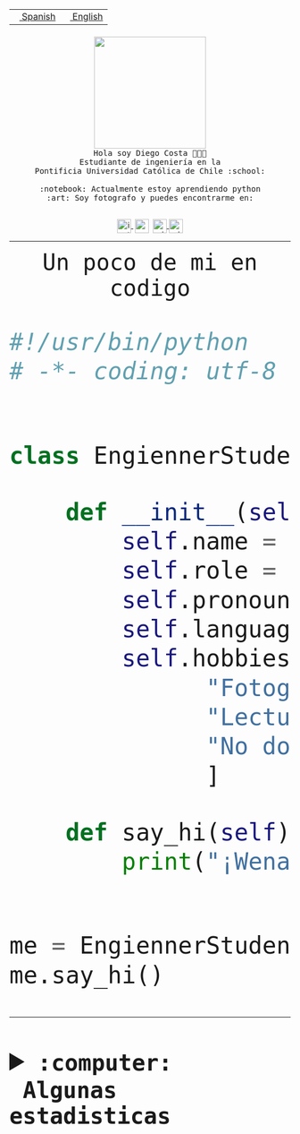 <table border="0"  align="right">
 <tr><td><a href="README.md"><img src="https://upload.wikimedia.org/wikipedia/commons/thumb/8/89/Bandera_de_Espa%C3%B1a.svg/1200px-Bandera_de_Espa%C3%B1a.svg.png" height="10"> Spanish</a></td>
 <td><a href="README.en.md"><img src="https://upload.wikimedia.org/wikipedia/commons/a/a4/Flag_of_the_United_States.svg" height="10"> English</a></td></tr>
</table><br><br><br>


<p align="center">
  <img src="https://github.com/diegocostares/diegocostares/blob/main/Images/aaa2.gif?raw=true" height="200px" weight="200px">
  <br><samp>
    Hola soy Diego Costa 👨🏻‍💻<br>
    Estudiante de ingeniería en la <br>
    Pontificia Universidad Católica de Chile :school:<br>
  <br>
    :notebook: Actualmente estoy aprendiendo python <br>
    :art: Soy fotografo y puedes encontrarme en: <br>
  <br></samp>
  
</p>

<p align="center">
   <a href="https://instagram.com/diegocosta_no" target="blank">
    <img 
    align="center" src="https://cdn.jsdelivr.net/npm/simple-icons@3.0.1/icons/instagram.svg" alt="instagram" height="25px" width="25px" />
  </a>
  <a style="border: 3px solid; color: white;"href="https://t.me/diegocosta_no" target="blank">
  <img
  align="center" alt="Telegram" width="25px" src="https://icons-for-free.com/iconfiles/png/512/Telegram-1324888767380505522.png" />
</a>
<a href="https://api.whatsapp.com/send?phone=56971897835&text=Hola!" target="blank">
  <img
  align="center" alt="wtsp" width="25px" src="https://img.icons8.com/pastel-glyph/2x/whatsapp--v2.png" />
</a>
<a href="https://www.linkedin.com/in/diego-costa-786249213/" target="blank">
  <img
  align="center" alt="wtsp" width="25px" src="https://img.icons8.com/metro/452/linkedin.png" />
</a>

  </a>
</p>

---


<p align="center"><font size="25"><samp>Un poco de mi en codigo</samp></front></p>


```python
#!/usr/bin/python
# -*- coding: utf-8 -*-


class EngiennerStudent:

    def __init__(self):
        self.name = "Diego Costa"
        self.role = "Estudiante"
        self.pronouns = "he/him"
        self.language_spoken = ["es_CL", "en_US"]
        self.hobbies = [
              "Fotografia",
              "Lectura",
              "No dormir",
              ]

    def say_hi(self):
        print("¡Wena mundo!")


me = EngiennerStudent()
me.say_hi()
```
---
<details>
  <summary><b><samp>:computer: &nbsp;Algunas estadisticas</samp></b></summary>
  <br/></p>

<!--START_SECTION:waka-->
![Code Time](http://img.shields.io/badge/Code%20Time-1%2C077%20hrs%2037%20mins-blue)

**Soy nocturno 🦉** 

```text
🌞 Mañana                 50 commits          ░░░░░░░░░░░░░░░░░░░░░░░░░   01.38 % 
🌆 Día                    1177 commits        ████████░░░░░░░░░░░░░░░░░   32.45 % 
🌃 Tarde                  1555 commits        ███████████░░░░░░░░░░░░░░   42.87 % 
🌙 Noche                  845 commits         ██████░░░░░░░░░░░░░░░░░░░   23.30 % 
```
📅 **Soy más productivo los Martes** 

```text
Lunes                    565 commits         ████░░░░░░░░░░░░░░░░░░░░░   15.58 % 
Martes                   647 commits         ████░░░░░░░░░░░░░░░░░░░░░   17.84 % 
Miércoles                456 commits         ███░░░░░░░░░░░░░░░░░░░░░░   12.57 % 
Jueves                   542 commits         ████░░░░░░░░░░░░░░░░░░░░░   14.94 % 
Viernes                  526 commits         ████░░░░░░░░░░░░░░░░░░░░░   14.50 % 
Sábado                   345 commits         ██░░░░░░░░░░░░░░░░░░░░░░░   09.51 % 
Domingo                  546 commits         ████░░░░░░░░░░░░░░░░░░░░░   15.05 % 
```


📊 **Esta semana me dediqué a** 

```text
🐱‍💻 Proyectos: 
2023-1-S4-Grupo2-IA      5 hrs 12 mins       ██████████████░░░░░░░░░░░   56.84 % 
UbiCate-v2               2 hrs 33 mins       ███████░░░░░░░░░░░░░░░░░░   27.97 % 
estocasticos             42 mins             ██░░░░░░░░░░░░░░░░░░░░░░░   07.74 % 
proyecto-grupo-31        22 mins             █░░░░░░░░░░░░░░░░░░░░░░░░   04.08 % 
2023-1-S4-Grupo2-Backend 10 mins             ░░░░░░░░░░░░░░░░░░░░░░░░░   01.85 % 
```


 Last Updated on 24/06/2023 22:20:47 UTC
<!--END_SECTION:waka-->
  
  

<p align="center"> <img src="https://github-readme-stats.vercel.app/api?username=diegocostares&show_icons=true&theme=ayu-mirage" alt="abhisheknaiidu" /></p>
 
</details>
